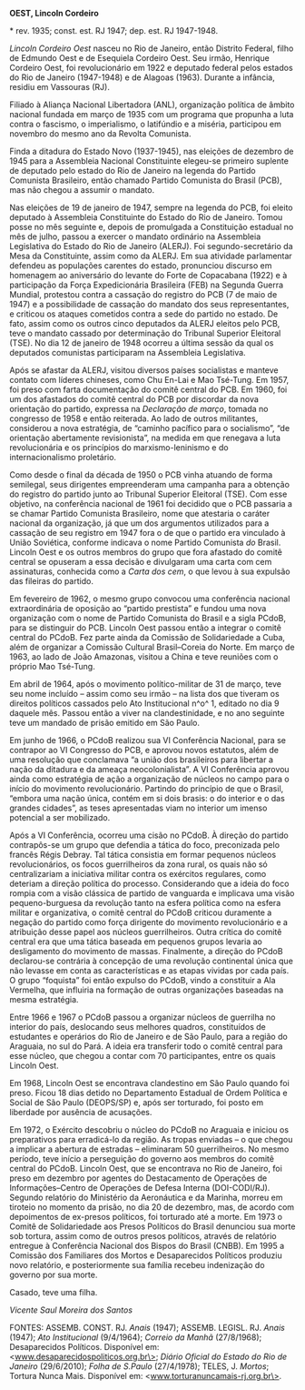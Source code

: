 **OEST, Lincoln Cordeiro**

\* rev. 1935; const. est. RJ 1947; dep. est. RJ 1947-1948.

*Lincoln Cordeiro Oest* nasceu no Rio de Janeiro, então Distrito
Federal, filho de Edmundo Oest e de Esequiela Cordeiro Oest. Seu irmão,
Henrique Cordeiro Oest, foi revolucionário em 1922 e deputado federal
pelos estados do Rio de Janeiro (1947-1948) e de Alagoas (1963). Durante
a infância, residiu em Vassouras (RJ).

Filiado à Aliança Nacional Libertadora (ANL), organização política de
âmbito nacional fundada em março de 1935 com um programa que propunha a
luta contra o fascismo, o imperialismo, o latifúndio e a miséria,
participou em novembro do mesmo ano da Revolta Comunista.

Finda a ditadura do Estado Novo (1937-1945), nas eleições de dezembro de
1945 para a Assembleia Nacional Constituinte elegeu-se primeiro suplente
de deputado pelo estado do Rio de Janeiro na legenda do Partido
Comunista Brasileiro, então chamado Partido Comunista do Brasil (PCB),
mas não chegou a assumir o mandato.

Nas eleições de 19 de janeiro de 1947, sempre na legenda do PCB, foi
eleito deputado à Assembleia Constituinte do Estado do Rio de Janeiro.
Tomou posse no mês seguinte e, depois de promulgada a Constituição
estadual no mês de julho, passou a exercer o mandato ordinário na
Assembleia Legislativa do Estado do Rio de Janeiro (ALERJ). Foi
segundo-secretário da Mesa da Constituinte, assim como da ALERJ. Em sua
atividade parlamentar defendeu as populações carentes do estado,
pronunciou discurso em homenagem ao aniversário do levante do Forte de
Copacabana (1922) e à participação da Força Expedicionária Brasileira
(FEB) na Segunda Guerra Mundial, protestou contra a cassação do registro
do PCB (7 de maio de 1947) e a possibilidade de cassação do mandato dos
seus representantes, e criticou os ataques cometidos contra a sede do
partido no estado. De fato, assim como os outros cinco deputados da
ALERJ eleitos pelo PCB, teve o mandato cassado por determinação do
Tribunal Superior Eleitoral (TSE). No dia 12 de janeiro de 1948 ocorreu
a última sessão da qual os deputados comunistas participaram na
Assembleia Legislativa.

Após se afastar da ALERJ, visitou diversos países socialistas e manteve
contato com líderes chineses, como Chu En-Lai e Mao Tsé-Tung. Em 1957,
foi preso com farta documentação do comitê central do PCB. Em 1960, foi
um dos afastados do comitê central do PCB por discordar da nova
orientação do partido, expressa na *Declaração de março*, tomada no
congresso de 1958 e então reiterada. Ao lado de outros militantes,
considerou a nova estratégia, de “caminho pacífico para o socialismo”,
“de orientação abertamente revisionista”, na medida em que renegava a
luta revolucionária e os princípios do marxismo-leninismo e do
internacionalismo proletário.

Como desde o final da década de 1950 o PCB vinha atuando de forma
semilegal, seus dirigentes empreenderam uma campanha para a obtenção do
registro do partido junto ao Tribunal Superior Eleitoral (TSE). Com esse
objetivo, na conferência nacional de 1961 foi decidido que o PCB
passaria a se chamar Partido Comunista Brasileiro, nome que atestaria o
caráter nacional da organização, já que um dos argumentos utilizados
para a cassação de seu registro em 1947 fora o de que o partido era
vinculado à União Soviética, conforme indicava o nome Partido Comunista
*do* Brasil. Lincoln Oest e os outros membros do grupo que fora afastado
do comitê central se opuseram a essa decisão e divulgaram uma carta com
cem assinaturas, conhecida como a *Carta dos cem*, o que levou à sua
expulsão das fileiras do partido.

Em fevereiro de 1962, o mesmo grupo convocou uma conferência nacional
extraordinária de oposição ao “partido prestista” e fundou uma nova
organização com o nome de Partido Comunista do Brasil e a sigla PCdoB,
para se distinguir do PCB. Lincoln Oest passou então a integrar o comitê
central do PCdoB. Fez parte ainda da Comissão de Solidariedade a Cuba,
além de organizar a Comissão Cultural Brasil–Coreia do Norte. Em março
de 1963, ao lado de João Amazonas, visitou a China e teve reuniões com o
próprio Mao Tsé-Tung.

Em abril de 1964, após o movimento político-militar de 31 de março, teve
seu nome incluído – assim como seu irmão – na lista dos que tiveram os
direitos políticos cassados pelo Ato Institucional n^o^ 1, editado no
dia 9 daquele mês. Passou então a viver na clandestinidade, e no ano
seguinte teve um mandado de prisão emitido em São Paulo.

Em junho de 1966, o PCdoB realizou sua VI Conferência Nacional, para se
contrapor ao VI Congresso do PCB, e aprovou novos estatutos, além de uma
resolução que conclamava “a união dos brasileiros para libertar a nação
da ditadura e da ameaça neocolonialista”. A VI Conferência aprovou ainda
como estratégia de ação a organização de núcleos no campo para o início
do movimento revolucionário. Partindo do princípio de que o Brasil,
“embora uma nação única, contém em si dois brasis: o do interior e o das
grandes cidades”, as teses apresentadas viam no interior um imenso
potencial a ser mobilizado.

Após a VI Conferência, ocorreu uma cisão no PCdoB. À direção do partido
contrapôs-se um grupo que defendia a tática do foco, preconizada pelo
francês Régis Debray. Tal tática consistia em formar pequenos núcleos
revolucionários, os focos guerrilheiros da zona rural, os quais não só
centralizariam a iniciativa militar contra os exércitos regulares, como
deteriam a direção política do processo. Considerando que a ideia do
foco rompia com a visão clássica de partido de vanguarda e implicava uma
visão pequeno-burguesa da revolução tanto na esfera política como na
esfera militar e organizativa, o comitê central do PCdoB criticou
duramente a negação do partido como força dirigente do movimento
revolucionário e a atribuição desse papel aos núcleos guerrilheiros.
Outra crítica do comitê central era que uma tática baseada em pequenos
grupos levaria ao desligamento do movimento de massas. Finalmente, a
direção do PCdoB declarou-se contrária à concepção de uma revolução
continental única que não levasse em conta as características e as
etapas vividas por cada país. O grupo “foquista” foi então expulso do
PCdoB, vindo a constituir a Ala Vermelha, que influiria na formação de
outras organizações baseadas na mesma estratégia.

Entre 1966 e 1967 o PCdoB passou a organizar núcleos de guerrilha no
interior do país, deslocando seus melhores quadros, constituídos de
estudantes e operários do Rio de Janeiro e de São Paulo, para a região
do Araguaia, no sul do Pará. A ideia era transferir todo o comitê
central para esse núcleo, que chegou a contar com 70 participantes,
entre os quais Lincoln Oest.

Em 1968, Lincoln Oest se encontrava clandestino em São Paulo quando foi
preso. Ficou 18 dias detido no Departamento Estadual de Ordem Política e
Social de São Paulo (DEOPS/SP) e, após ser torturado, foi posto em
liberdade por ausência de acusações.

Em 1972, o Exército descobriu o núcleo do PCdoB no Araguaia e iniciou os
preparativos para erradicá-lo da região. As tropas enviadas – o que
chegou a implicar a abertura de estradas – eliminaram 50 guerrilheiros.
No mesmo período, teve início a perseguição do governo aos membros do
comitê central do PCdoB. Lincoln Oest, que se encontrava no Rio de
Janeiro, foi preso em dezembro por agentes do Destacamento de Operações
de Informações–Centro de Operações de Defesa Interna (DOI-CODI/RJ).
Segundo relatório do Ministério da Aeronáutica e da Marinha, morreu em
tiroteio no momento da prisão, no dia 20 de dezembro, mas, de acordo com
depoimentos de ex-presos políticos, foi torturado até a morte. Em 1973 o
Comitê de Solidariedade aos Presos Políticos do Brasil denunciou sua
morte sob tortura, assim como de outros presos políticos, através de
relatório entregue à Conferência Nacional dos Bispos do Brasil (CNBB).
Em 1995 a Comissão dos Familiares dos Mortos e Desaparecidos Políticos
produziu novo relatório, e posteriormente sua família recebeu
indenização do governo por sua morte.

Casado, teve uma filha.

*Vicente Saul Moreira dos Santos*

FONTES: ASSEMB. CONST. RJ. *Anais* (1947); ASSEMB. LEGISL. RJ. *Anais*
(1947); *Ato Institucional* (9/4/1964); *Correio da Manhã* (27/8/1968);
Desaparecidos Políticos. Disponível em:
\<www.desaparecidospoliticos.org.br\>; *Diário Oficial do Estado do Rio
de Janeiro* (29/6/2010); *Folha de S.Paulo* (27/4/1978); TELES, J.
*Mortos*; Tortura Nunca Mais. Disponível em:
\<www.torturanuncamais-rj.org.br\>.
